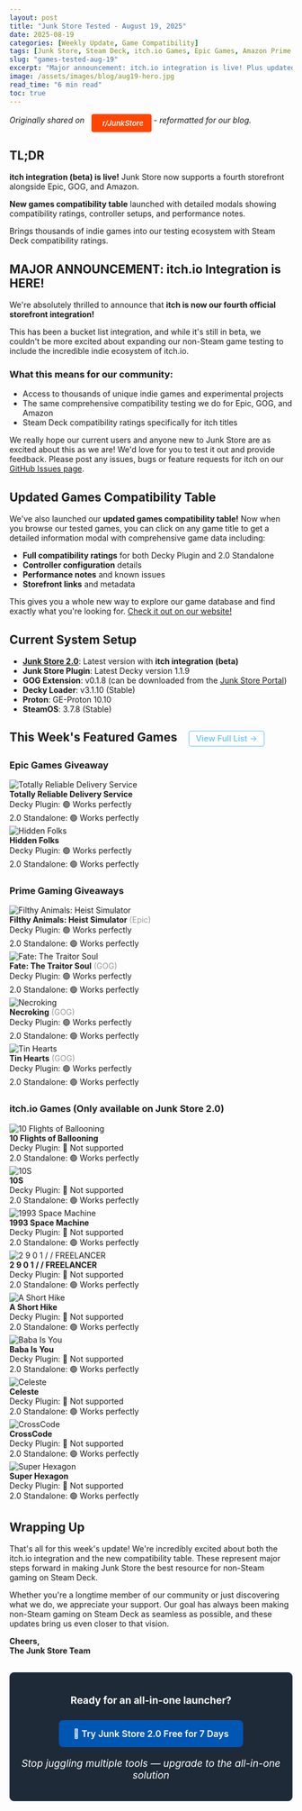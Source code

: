 ```yaml
---
layout: post
title: "Junk Store Tested - August 19, 2025"
date: 2025-08-19
categories: [Weekly Update, Game Compatibility]
tags: [Junk Store, Steam Deck, itch.io Games, Epic Games, Amazon Prime Gaming, Game Mode, Non-Steam Games, Indie Games, Beta Features, Game Compatibility]
slug: "games-tested-aug-19"
excerpt: "Major announcement: itch.io integration is live! Plus updated games compatibility table with detailed modals, and testing results from Epic giveaways, Prime Gaming, and our first batch of itch.io indies."
image: /assets/images/blog/aug19-hero.jpg
read_time: "6 min read"
toc: true
---
```


*Originally shared on <a href="https://www.reddit.com/r/JunkStore" target="_blank" rel="noopener" class="community-btn reddit-btn"><i class="fab fa-reddit" style="margin-right: 6px;"></i>r/JunkStore</a> - reformatted for our blog.*

<h2 style="text-align: left !important; margin-left: 0;">TL;DR</h2>

**itch integration (beta) is live!** Junk Store now supports a fourth storefront alongside Epic, GOG, and Amazon.

**New games compatibility table** launched with detailed modals showing compatibility ratings, controller setups, and performance notes.

Brings thousands of indie games into our testing ecosystem with Steam Deck compatibility ratings.

<h2 style="text-align: left !important; margin-left: 0;">MAJOR ANNOUNCEMENT: itch.io Integration is HERE!</h2>

We're absolutely thrilled to announce that **itch is now our fourth official storefront integration!**

This has been a bucket list integration, and while it's still in beta, we couldn't be more excited about expanding our non-Steam game testing to include the incredible indie ecosystem of itch.io.

### What this means for our community:

- Access to thousands of unique indie games and experimental projects
- The same comprehensive compatibility testing we do for Epic, GOG, and Amazon  
- Steam Deck compatibility ratings specifically for itch titles

We really hope our current users and anyone new to Junk Store are as excited about this as we are! We'd love for you to test it out and provide feedback. Please post any issues, bugs or feature requests for itch on our [GitHub Issues page](https://github.com/SDK-Innovation/JunkStoreBugs/issues).

<h2 style="text-align: left !important; margin-left: 0;">Updated Games Compatibility Table</h2>

We've also launched our **updated games compatibility table!** Now when you browse our tested games, you can click on any game title to get a detailed information modal with comprehensive game data including:

- **Full compatibility ratings** for both Decky Plugin and 2.0 Standalone
- **Controller configuration** details  
- **Performance notes** and known issues
- **Storefront links** and metadata

This gives you a whole new way to explore our game database and find exactly what you're looking for. [Check it out on our website!](/tested-games/)

<h2 style="text-align: left !important; margin-left: 0;">Current System Setup</h2>

- **<a href="/buy_now/">Junk Store 2.0</a>**: Latest version with **itch integration (beta)**
- **Junk Store Plugin**: Latest Decky version 1.1.9  
- **GOG Extension**: v0.1.8 (can be downloaded from the [Junk Store Portal](https://portal.junkstore.xyz/))
- **Decky Loader**: v3.1.10 (Stable)
- **Proton**: GE-Proton 10.10
- **SteamOS**: 3.7.8 (Stable)

<h2 style="text-align: left !important; margin-left: 0;">This Week's Featured Games <a href="/tested-games/" class="inline-games-cta-button">View Full List →</a></h2>

### Epic Games Giveaway

<div class="game-entry">
  <img src="https://images.gog.com/95ffe10fbf91c9f12de47c9a56260b5c4ed904d0a8b249a6ac46bab19c61f521.jpg?namespace=gamesdb" alt="Totally Reliable Delivery Service" class="game-thumbnail">
  <div class="game-details">
    <strong>Totally Reliable Delivery Service</strong>
    <div class="compatibility-info">
      <div class="compatibility-line">Decky Plugin: 🟢 Works perfectly</div>
      <div class="compatibility-line">2.0 Standalone: 🟢 Works perfectly</div>
    </div>
  </div>
</div>

<div class="game-entry">
  <img src="https://images.gog.com/335c37c4956387b89a61300a588c5178f63614db64e760a72d7eda203287d020.jpg?namespace=gamesdb" alt="Hidden Folks" class="game-thumbnail">
  <div class="game-details">
    <strong>Hidden Folks</strong>
    <div class="compatibility-info">
      <div class="compatibility-line">Decky Plugin: 🟢 Works perfectly</div>
      <div class="compatibility-line">2.0 Standalone: 🟢 Works perfectly</div>
    </div>
  </div>
</div>

### Prime Gaming Giveaways

<div class="game-entry">
  <img src="https://images.gog.com/aa85be33107f5f711548ea49a13355181519f5b1b4e5fb30ab8b09b61d0549f1.jpg?namespace=gamesdb" alt="Filthy Animals: Heist Simulator" class="game-thumbnail">
  <div class="game-details">
    <strong>Filthy Animals: Heist Simulator</strong> <span style="color: #999;">(Epic)</span>
    <div class="compatibility-info">
      <div class="compatibility-line">Decky Plugin: 🟢 Works perfectly</div>
      <div class="compatibility-line">2.0 Standalone: 🟢 Works perfectly</div>
    </div>
  </div>
</div>

<div class="game-entry">
  <img src="https://images.gog.com/9f455ee7dd210d089fa4becf094957aafb8036d29416b88a209d84edf25c9a0c.jpg?namespace=gamesdb" alt="Fate: The Traitor Soul" class="game-thumbnail">
  <div class="game-details">
    <strong>Fate: The Traitor Soul</strong> <span style="color: #999;">(GOG)</span>
    <div class="compatibility-info">
      <div class="compatibility-line">Decky Plugin: 🟢 Works perfectly</div>
      <div class="compatibility-line">2.0 Standalone: 🟢 Works perfectly</div>
    </div>
  </div>
</div>

<div class="game-entry">
  <img src="https://images.gog.com/55d5cb8956aacc799fba08c766d50e4ceea0cee6589d8c6429c67d6107616923.jpg?namespace=gamesdb" alt="Necroking" class="game-thumbnail">
  <div class="game-details">
    <strong>Necroking</strong> <span style="color: #999;">(GOG)</span>
    <div class="compatibility-info">
      <div class="compatibility-line">Decky Plugin: 🟢 Works perfectly</div>
      <div class="compatibility-line">2.0 Standalone: 🟢 Works perfectly</div>
    </div>
  </div>
</div>

<div class="game-entry">
  <img src="https://images.gog.com/24b009a395b5d7f6f5a668d58b9681237ca9a45aa0632c1fbe1e9c4cf8f7c944.jpg?namespace=gamesdb" alt="Tin Hearts" class="game-thumbnail">
  <div class="game-details">
    <strong>Tin Hearts</strong> <span style="color: #999;">(GOG)</span>
    <div class="compatibility-info">
      <div class="compatibility-line">Decky Plugin: 🟢 Works perfectly</div>
      <div class="compatibility-line">2.0 Standalone: 🟢 Works perfectly</div>
    </div>
  </div>
</div>

### itch.io Games (Only available on Junk Store 2.0)

<div class="game-entry">
  <img src="https://images.gog.com/f6e075ded3a56ac2fcf4ccc4e8430f0b36b4810376f6fa82b59f1b04a2c7fc2c.jpg?namespace=gamesdb" alt="10 Flights of Ballooning" class="game-thumbnail">
  <div class="game-details">
    <strong>10 Flights of Ballooning</strong>
    <div class="compatibility-info">
      <div class="compatibility-line">Decky Plugin: 🔴 Not supported</div>
      <div class="compatibility-line">2.0 Standalone: 🟢 Works perfectly</div>
    </div>
  </div>
</div>

<div class="game-entry">
  <img src="https://images.gog.com/de31abc354c65bdf7ec0bff26927045370a44be41242a451f958f0cb1d599924.jpg?namespace=gamesdb" alt="10S" class="game-thumbnail">
  <div class="game-details">
    <strong>10S</strong>
    <div class="compatibility-info">
      <div class="compatibility-line">Decky Plugin: 🔴 Not supported</div>
      <div class="compatibility-line">2.0 Standalone: 🟢 Works perfectly</div>
    </div>
  </div>
</div>

<div class="game-entry">
  <img src="https://images.gog.com/da84f2b24b2b424a15a05b37bda025bc734690e658c35bd3fa9df24cb9ca5443.jpg?namespace=gamesdb" alt="1993 Space Machine" class="game-thumbnail">
  <div class="game-details">
    <strong>1993 Space Machine</strong>
    <div class="compatibility-info">
      <div class="compatibility-line">Decky Plugin: 🔴 Not supported</div>
      <div class="compatibility-line">2.0 Standalone: 🟢 Works perfectly</div>
    </div>
  </div>
</div>

<div class="game-entry">
  <img src="https://images.gog.com/b6c93e1e4845233dbe82f1ea63d17bf146f87e972f9fcb84f228db87c95a5f78.jpg?namespace=gamesdb" alt="2 9 0 1 / / FREELANCER" class="game-thumbnail">
  <div class="game-details">
    <strong>2 9 0 1 / / FREELANCER</strong>
    <div class="compatibility-info">
      <div class="compatibility-line">Decky Plugin: 🔴 Not supported</div>
      <div class="compatibility-line">2.0 Standalone: 🟢 Works perfectly</div>
    </div>
  </div>
</div>

<div class="game-entry">
  <img src="https://images.gog.com/cd47889e20a77f77678ec48cc764c50871182cd5066ef776693296416022f9eb.jpg?namespace=gamesdb" alt="A Short Hike" class="game-thumbnail">
  <div class="game-details">
    <strong>A Short Hike</strong>
    <div class="compatibility-info">
      <div class="compatibility-line">Decky Plugin: 🔴 Not supported</div>
      <div class="compatibility-line">2.0 Standalone: 🟢 Works perfectly</div>
    </div>
  </div>
</div>

<div class="game-entry">
  <img src="https://images.gog.com/afead364043ba2f85a59bed75bd0baf7acb7d1c9631f33267e78a325859514a1.jpg?namespace=gamesdb" alt="Baba Is You" class="game-thumbnail">
  <div class="game-details">
    <strong>Baba Is You</strong>
    <div class="compatibility-info">
      <div class="compatibility-line">Decky Plugin: 🔴 Not supported</div>
      <div class="compatibility-line">2.0 Standalone: 🟢 Works perfectly</div>
    </div>
  </div>
</div>

<div class="game-entry">
  <img src="https://images.gog.com/10006aa6137272d4fe7842fc7d5699feb55278c2212cd97140ba425dccd4fb80.jpg?namespace=gamesdb" alt="Celeste" class="game-thumbnail">
  <div class="game-details">
    <strong>Celeste</strong>
    <div class="compatibility-info">
      <div class="compatibility-line">Decky Plugin: 🔴 Not supported</div>
      <div class="compatibility-line">2.0 Standalone: 🟢 Works perfectly</div>
    </div>
  </div>
</div>

<div class="game-entry">
  <img src="https://images.gog.com/f78e724218d50dc20c03b6a12b5b9067d8b8f8dae01530d05e2a1d5c4d7fc350.jpg?namespace=gamesdb" alt="CrossCode" class="game-thumbnail">
  <div class="game-details">
    <strong>CrossCode</strong>
    <div class="compatibility-info">
      <div class="compatibility-line">Decky Plugin: 🔴 Not supported</div>
      <div class="compatibility-line">2.0 Standalone: 🟢 Works perfectly</div>
    </div>
  </div>
</div>

<div class="game-entry">
  <img src="https://images.gog.com/972188ba588fbd9d3d94b3201810c950692d603caafc2dab40ad6fcf0e4aa4db.jpg?namespace=gamesdb" alt="Super Hexagon" class="game-thumbnail">
  <div class="game-details">
    <strong>Super Hexagon</strong>
    <div class="compatibility-info">
      <div class="compatibility-line">Decky Plugin: 🔴 Not supported</div>
      <div class="compatibility-line">2.0 Standalone: 🟢 Works perfectly</div>
    </div>
  </div>
</div>

<h2 style="text-align: left !important; margin-left: 0;">Wrapping Up</h2>

That's all for this week's update! We're incredibly excited about both the itch.io integration and the new compatibility table. These represent major steps forward in making Junk Store the best resource for non-Steam gaming on Steam Deck.

Whether you're a longtime member of our community or just discovering what we do, we appreciate your support. Our goal has always been making non-Steam gaming on Steam Deck as seamless as possible, and these updates bring us even closer to that vision.

**Cheers,**  
**The Junk Store Team**

<div class="inline-blog-cta">
  <p><strong>Ready for an all-in-one launcher?</strong></p>
  <a href="/buy_now/" class="inline-blog-cta-button">
    🚀 Try Junk Store 2.0 Free for 7 Days
  </a>
  <p class="inline-cta-subtext">Stop juggling multiple tools — upgrade to the all-in-one solution</p>
</div>

<style>
.community-btn {
  display: inline-flex;
  align-items: center;
  padding: 6px 12px;
  border-radius: 4px;
  text-decoration: none;
  font-weight: 600;
  font-size: 13px;
  transition: all 0.2s ease;
  border: 2px solid transparent;
  margin-left: 8px;
  color: white !important;
}

.discord-btn {
  background: #5865f2;
}

.reddit-btn {
  background: #ff4500;
}

.community-btn:hover {
  transform: translateY(-1px);
  box-shadow: 0 4px 12px rgba(0, 0, 0, 0.3);
  text-decoration: none;
  color: white !important;
  opacity: 0.9;
}

/* Inline games CTA button next to heading */
.inline-games-cta-button {
  display: inline-block;
  background: transparent;
  color: #66bfff !important;
  padding: 4px 12px;
  border-radius: 4px;
  text-decoration: none;
  font-weight: 500;
  font-size: 0.7em;
  transition: all 0.3s ease;
  border: 1px solid #66bfff;
  margin-left: 15px;
  vertical-align: middle;
}

.inline-games-cta-button:hover,
.inline-games-cta-button:visited,
.inline-games-cta-button:visited:hover {
  background: #66bfff;
  color: #fff !important;
  transform: translateY(-1px);
  box-shadow: 0 2px 8px rgba(102, 191, 255, 0.3);
  text-decoration: none;
}

.inline-blog-cta {
  text-align: center;
  background: #1e2a38;
  border-radius: 8px;
  padding: 20px;
  margin: 30px 0;
  border: 1px solid #3a4a5c;
}

.inline-blog-cta p {
  margin-bottom: 15px;
  color: #fff;
  font-size: 1.1rem;
}

.inline-blog-cta-button {
  display: inline-block;
  background: #0056b3;
  color: #fff !important;
  padding: 12px 24px;
  border-radius: 8px;
  text-decoration: none;
  font-weight: 600;
  font-size: 1rem;
  transition: all 0.3s ease;
  margin: 10px 0;
  border: 2px solid #0056b3;
}

.inline-blog-cta-button:hover,
.inline-blog-cta-button:visited,
.inline-blog-cta-button:visited:hover {
  background: #004494;
  border-color: #004494;
  color: #fff !important;
  transform: translateY(-2px);
  box-shadow: 0 4px 15px rgba(0, 86, 179, 0.4);
  text-decoration: none;
}

.inline-cta-subtext {
  margin-top: 8px;
  color: #cceeff;
  font-size: 0.9rem;
  font-style: italic;
}
</style>